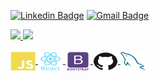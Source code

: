 <!--### Hi there 👋-->

[![Linkedin Badge](https://img.shields.io/badge/-LinkedIn-blue?style=flat&logo=Linkedin&logoColor=white&link=https://www.linkedin.com/in/bruno-lacerda-7629626b/)](https://www.linkedin.com/in/bruno-lacerda-7629626b/)
[![Gmail Badge](https://img.shields.io/badge/-Gmail-c14438?style=flat&logo=Gmail&logoColor=white&link=mailto:newtoncesar.dev@gmail.com)](mailto:brunolacerda2013@gmail.com)

<!--
**LacerdaBruno/LacerdaBruno** is a ✨ _special_ ✨ repository because its `README.md` (this file) appears on your GitHub profile.

Here are some ideas to get you started:

- 🔭 I’m currently working on ...
- 🌱 I’m currently learning ...
- 👯 I’m looking to collaborate on ...
- 🤔 I’m looking for help with ...
- 💬 Ask me about ...
- 📫 How to reach me: ...
- 😄 Pronouns: ...
- ⚡ Fun fact: ...
-->
<div>
  <a href="https://github.com/LacerdaBruno">
  <img height="160em" src="https://github-readme-stats.vercel.app/api?username=LacerdaBruno&show_icons=true&theme=gotham"/>
  <img height="160em" src="https://github-readme-stats.vercel.app/api/top-langs/?username=LacerdaBruno&layout=compact&theme=gotham"/>
<div>

  
 
<div style="display: inline_block"><br>
  <img align="center" alt="New-Jv" height="30" width="40" src="https://raw.githubusercontent.com/devicons/devicon/master/icons/javascript/javascript-plain.svg">
  <img align="center" alt="New-Re" height="30" width="40" src="https://raw.githubusercontent.com/devicons/devicon/master/icons/react/react-original-wordmark.svg">
  <img align="center" alt="New-Bt" height="30" width="40" src="https://raw.githubusercontent.com/devicons/devicon/master/icons/bootstrap/bootstrap-plain-wordmark.svg">  
  <img align="center" alt="New-Gh" height="30" width="40" src="https://raw.githubusercontent.com/devicons/devicon/master/icons/github/github-original.svg">
  <img align="center" alt="New-Jv" height="30" width="40" src="https://raw.githubusercontent.com/devicons/devicon/master/icons/mysql/mysql-original.svg">
</div>
</div> 
